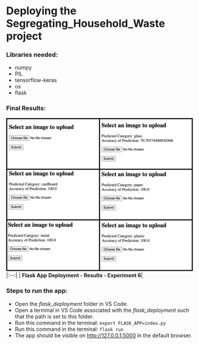 # Deploying the Segregating_Household_Waste project

### Libraries needed:
- numpy
- PIL
- tensorflow-keras
- os
- flask

### Final Results:

![Flask Deployment](/flask_deployment/results/deployment.png)
|:--:|
| <b>Flask App Deployment - Results - Experiment 6</b>|

### Steps to run the app:

- Open the *flask_deployment* folder in VS Code.
- Open a terminal in VS Code associated with the *flask_deployment* such that the path is set to this folder.
- Run this command in the terminal: `export FLASK_APP=index.py`
- Run this command in the terminal: `flask run`
- The app should be visible on <http://127.0.0.1:5000> in the default browser.